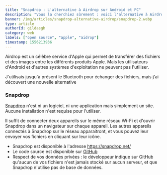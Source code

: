 ```yaml
---
title: "Snapdrop : L'alternative à Airdrop sur Android et PC"
description: "Vous la cherchiez sûrement : voici l'alternative à Airdrop disponible sur tous les supports : iOS, MacOS, Android, Windows et Linux"
banner: /img/articles/snapdrop-alternative-airdrop/snapdrop-2.webp
type: article
authorId: gildasgh
category: web
labels: ["open source", "apple", "aidrop"]
timestamp: 1556213936
---
```


Airdrop est un célèbre service d'Apple qui permet de transférer des fichiers et des images entre les différents produits Apple. Mais les utilisateurs d'Android et d'autres systèmes d'exploitation ne peuvent pas l'utiliser.

 J'utilisais jusqu'à présent le Bluetooth pour échanger des fichiers, mais j'ai découvert une nouvelle alternative

### Snapdrop

 [Snapdrop](https://snapdrop.net/) n'est ni un logiciel, ni une application mais simplement un site. Aucune installation n'est requise pour l'utiliser.

 Il suffit de connecter deux appareils sur le même réseau Wi-Fi et d'ouvrir Snapdrop dans un navigateur sur chaque appareil. Les autres appareils connectés à Snapdrop sur le réseau apparaitront, et vous pouvez leur envoyer vos fichiers en cliquant sur leur icône.

  * Snapdrop est disponible à l'adresse <https://snapdrop.net/>
 * Le code source est disponible sur [GitHub](https://github.com/RobinLinus/snapdrop)
 * Respect de vos données privées : le développeur indique sur GitHub qu'aucun de vos fichiers n'est jamais stocké sur aucun serveur, et que Snapdrop n'utilise pas de base de données.
 
